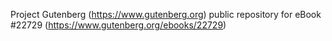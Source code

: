 Project Gutenberg (https://www.gutenberg.org) public repository for eBook #22729 (https://www.gutenberg.org/ebooks/22729)
